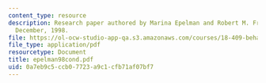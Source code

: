 ```yaml
---
content_type: resource
description: Research paper authored by Marina Epelman and Robert M. Freund, M.I.T.,
  December, 1998.
file: https://ol-ocw-studio-app-qa.s3.amazonaws.com/courses/18-409-behavior-of-algorithms-spring-2002/0a7eb9c5ccb07723a9c1cfb71af07bf7_epelman98cond.pdf
file_type: application/pdf
resourcetype: Document
title: epelman98cond.pdf
uid: 0a7eb9c5-ccb0-7723-a9c1-cfb71af07bf7
---
```

